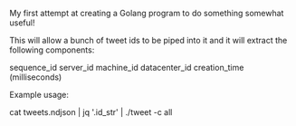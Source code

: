 My first attempt at creating a Golang program to do something somewhat useful!

This will allow a bunch of tweet ids to be piped into it and it will extract the following components:

sequence_id
server_id
machine_id
datacenter_id
creation_time (milliseconds)

Example usage:

cat tweets.ndjson | jq '.id_str' | ./tweet -c all


